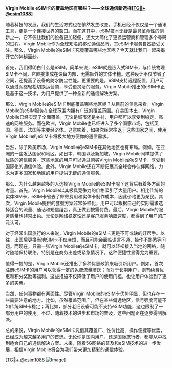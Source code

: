 **Virgin Mobile eSIM卡的覆盖地区有哪些？——全球通信新选择[[TG💪+ @esim1088](https://t.me/s/esim1088)]**

随着科技的发展，我们的生活方式也在悄然发生改变。手机已经不仅仅是一个通讯工具，更是一个连接世界的窗口。而在这其中，eSIM技术无疑是最具革命性的创新之一。它不仅让我们的设备更加轻便，还大大简化了更换运营商和管理多个号码的过程。Virgin Mobile作为全球知名的移动通信品牌，其eSIM卡服务自然备受关注。那么，Virgin Mobile的eSIM卡究竟覆盖哪些地区呢？今天就让我们一起来揭开它的神秘面纱。

首先，我们得明白什么是eSIM。简单来说，eSIM就是嵌入式SIM卡，与传统物理SIM卡不同，它直接集成在设备内部，无需额外的实体卡槽。这种设计不仅节省了空间，还提高了设备的防水防尘性能。更重要的是，eSIM支持远程配置，用户可以通过网络轻松切换运营商，享受更灵活的服务。Virgin Mobile推出的eSIM卡正是基于这一技术，为用户提供了一种全新的通信解决方案。

那么，Virgin Mobile的eSIM卡到底覆盖哪些地区呢？从目前的信息来看，Virgin Mobile的eSIM服务在全球范围内拥有广泛的覆盖范围。在美国本土，Virgin Mobile已经实现了全面覆盖，无论是城市还是乡村，用户都可以享受到稳定、高速的网络服务。而在欧洲，Virgin Mobile也已经进入了多个国家市场，包括英国、德国、法国等主要经济体。这意味着，如果你经常往返于这些国家之间，使用Virgin Mobile的eSIM卡将极大地方便你的通信需求。

当然，除了欧美市场，Virgin Mobile的eSIM卡在其他地区也有布局。例如，在亚洲的一些发达国家和地区，如日本、韩国以及新加坡，Virgin Mobile同样提供了优质的通信服务。这些地区的用户可以通过购买Virgin Mobile的eSIM卡，享受到国际化的通信体验。此外，Virgin Mobile还在不断拓展其全球合作伙伴网络，力求为更多国家和地区的用户提供无缝的通信服务。

那么，为什么越来越多的人选择Virgin Mobile的eSIM卡呢？这背后有着多方面的考量。首先，Virgin Mobile以其极具竞争力的价格吸引了大量用户。相比传统的实体SIM卡，eSIM卡省去了邮寄费用和实体卡制作成本，因此价格更为亲民。其次，Virgin Mobile提供的套餐方案非常多样化，用户可以根据自己的实际需求选择适合的流量、通话和短信组合，真正做到按需付费。最后，Virgin Mobile的服务质量也非常出色。无论是网络稳定性还是客户服务响应速度，都得到了用户的广泛认可。

对于经常出国旅行的人来说，Virgin Mobile的eSIM卡更是不可或缺的好帮手。以往，出国后更换当地SIM卡不仅麻烦，而且可能会面临语言不通、操作不熟悉等问题。而现在，只需一张Virgin Mobile的eSIM卡，就可以轻松接入当地的网络，随时随地保持联络。特别是在商务出差或紧急情况下，这种便捷性显得尤为重要。

值得一提的是，Virgin Mobile还推出了多种优惠政策来吸引新用户。例如，首次注册eSIM卡的用户可以获得一定的免费流量赠送；而对于长期用户，则有续费优惠和积分奖励等福利。这些措施不仅降低了用户的使用门槛，也让用户体验到了更多的实惠。

当然，任何事物都有两面性。尽管Virgin Mobile的eSIM卡优势明显，但也存在一些需要注意的地方。比如，虽然覆盖范围广，但在某些偏远地区，信号强度可能不如传统SIM卡稳定；再比如，部分老旧设备可能不支持eSIM功能，这也限制了一部分用户的使用。不过，随着技术的进步和市场的普及，这些问题正在逐步得到解决。

总的来说，Virgin Mobile的eSIM卡凭借其覆盖广、性价比高、操作便捷等优势，已经成为越来越多用户的首选。无论你是国内用户，还是国际旅行者，都能从中找到适合自己的通信解决方案。未来，随着5G网络的普及和eSIM技术的进一步发展，相信Virgin Mobile将会为我们带来更加精彩的通信体验。

[[TG💪+ @esim1088](https://t.me/s/esim1088) ![Image](https://i.postimg.cc/4NQfJmqS/Snipaste-2025-05-13-00-14-12.png)]